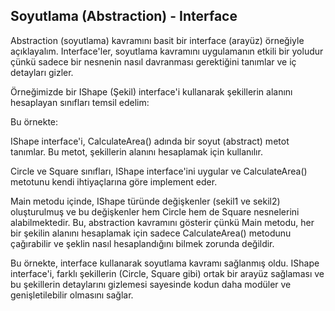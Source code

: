 ﻿## Soyutlama (Abstraction) - Interface
Abstraction (soyutlama) kavramını basit bir interface (arayüz) örneğiyle açıklayalım. Interface'ler, soyutlama kavramını uygulamanın etkili bir yoludur çünkü sadece bir nesnenin nasıl davranması gerektiğini tanımlar ve iç detayları gizler.

Örneğimizde bir IShape (Şekil) interface'i kullanarak şekillerin alanını hesaplayan sınıfları temsil edelim:
 
 Bu örnekte:

IShape interface'i, CalculateArea() adında bir soyut (abstract) metot tanımlar. Bu metot, şekillerin alanını hesaplamak için kullanılır.

Circle ve Square sınıfları, IShape interface'ini uygular ve CalculateArea() metotunu kendi ihtiyaçlarına göre implement eder.

Main metodu içinde, IShape türünde değişkenler (sekil1 ve sekil2) oluşturulmuş ve bu değişkenler hem Circle hem de Square nesnelerini alabilmektedir. Bu, abstraction kavramını gösterir çünkü Main metodu, her bir şekilin alanını hesaplamak için sadece CalculateArea() metodunu çağırabilir ve şeklin nasıl hesaplandığını bilmek zorunda değildir.

Bu örnekte, interface kullanarak soyutlama kavramı sağlanmış oldu. IShape interface'i, farklı şekillerin (Circle, Square gibi) ortak bir arayüz sağlaması ve bu şekillerin detaylarını gizlemesi sayesinde kodun daha modüler ve genişletilebilir olmasını sağlar.